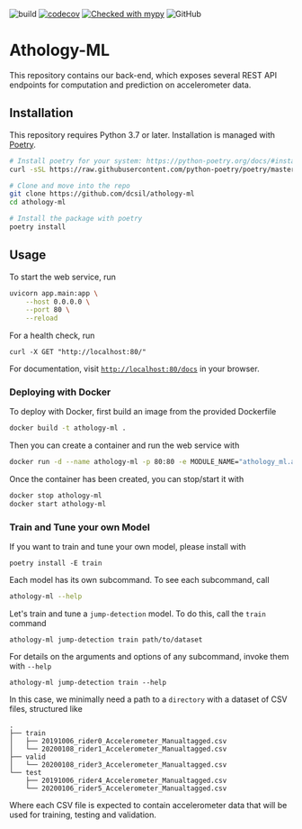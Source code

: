 ![build](https://github.com/dcsil/athology-ml/workflows/build/badge.svg)
[![codecov](https://codecov.io/gh/dcsil/athology-ml/branch/main/graph/badge.svg?token=1g0QJXSYmo)](https://codecov.io/gh/dcsil/athology-ml)
[![Checked with mypy](http://www.mypy-lang.org/static/mypy_badge.svg)](http://mypy-lang.org/)
![GitHub](https://img.shields.io/github/license/dcsil/athology-ml?color=blue)

# Athology-ML

This repository contains our back-end, which exposes several REST API endpoints for computation and prediction on accelerometer data.

## Installation

This repository requires Python 3.7 or later. Installation is managed with [Poetry](https://python-poetry.org/).

```bash
# Install poetry for your system: https://python-poetry.org/docs/#installation
curl -sSL https://raw.githubusercontent.com/python-poetry/poetry/master/get-poetry.py | python

# Clone and move into the repo
git clone https://github.com/dcsil/athology-ml
cd athology-ml

# Install the package with poetry
poetry install
```

## Usage

To start the web service, run

```bash
uvicorn app.main:app \
    --host 0.0.0.0 \
    --port 80 \
    --reload
```

For a health check, run

```
curl -X GET "http://localhost:80/" 
```

For documentation, visit [`http://localhost:80/docs`](http://localhost:80/docs) in your browser.

### Deploying with Docker

To deploy with Docker, first build an image from the provided Dockerfile

```bash
docker build -t athology-ml .  
```

Then you can create a container and run the web service with

```bash
docker run -d --name athology-ml -p 80:80 -e MODULE_NAME="athology_ml.app.main" -e PORT="80" athology-ml
```

Once the container has been created, you can stop/start it with

```bash
docker stop athology-ml
docker start athology-ml
```

### Train and Tune your own Model

If you want to train and tune your own model, please install with

```
poetry install -E train
```

Each model has its own subcommand. To see each subcommand, call

```bash
athology-ml --help
```

Let's train and tune a `jump-detection` model. To do this, call the `train` command

```
athology-ml jump-detection train path/to/dataset
```

For details on the arguments and options of any subcommand, invoke them with `--help`

```
athology-ml jump-detection train --help
```

In this case, we minimally need a path to a `directory` with a dataset of CSV files, structured like

```
.
├── train
│   ├── 20191006_rider0_Accelerometer_Manualtagged.csv
│   └── 20200108_rider1_Accelerometer_Manualtagged.csv
├── valid
│   └── 20200108_rider3_Accelerometer_Manualtagged.csv
└── test
    ├── 20191006_rider4_Accelerometer_Manualtagged.csv
    └── 20200106_rider5_Accelerometer_Manualtagged.csv
```

Where each CSV file is expected to contain accelerometer data that will be used for training, testing and validation.